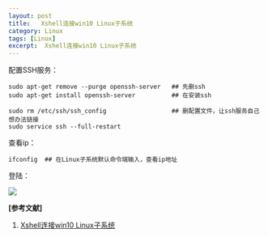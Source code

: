 ```yaml
---
layout: post
title:   Xshell连接win10 Linux子系统  
category: Linux
tags: [Linux]
excerpt:  Xshell连接win10 Linux子系统
---
```


配置SSH服务：

	sudo apt-get remove --purge openssh-server   ## 先删ssh
	sudo apt-get install openssh-server          ## 在安装ssh  
	
	sudo rm /etc/ssh/ssh_config                  ## 删配置文件，让ssh服务自己想办法链接
	sudo service ssh --full-restart

查看ip：


	ifconfig  ## 在Linux子系统默认命令端输入，查看ip地址

登陆：

![](http://www.nangongyibin.com/assets/Linux/205.png)

**[参考文献]**

1. [Xshell连接win10 Linux子系统](https://blog.csdn.net/u011786352/article/details/89471848 "Xshell连接win10 Linux子系统")


